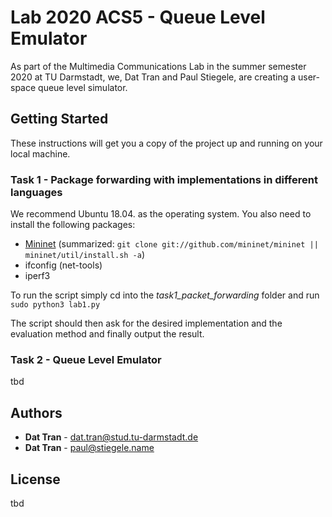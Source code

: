 # Lab 2020 ACS5 - Queue Level Emulator

As part of the Multimedia Communications Lab in the summer semester 2020 at TU Darmstadt, we, Dat Tran and Paul Stiegele, are creating a user-space queue level simulator.

## Getting Started

These instructions will get you a copy of the project up and running on your local machine. 


### Task 1 - Package forwarding with implementations in different languages

We recommend Ubuntu 18.04. as the operating system. You also need to install the following packages:
* [Mininet](http://mininet.org/download/) (summarized: `git clone git://github.com/mininet/mininet || mininet/util/install.sh -a`)
* ifconfig (net-tools)
* iperf3


To run the script simply cd into the *task1_packet_forwarding* folder and run
`sudo python3 lab1.py`

The script should then ask for the desired implementation and the evaluation method and finally output the result.

### Task 2 - Queue Level Emulator

tbd

## Authors

* **Dat Tran** - [dat.tran@stud.tu-darmstadt.de](mailto:dat.tran@stud.tu-darmstadt.de)
* **Dat Tran** - [paul@stiegele.name](mailto:paul@stiegele.name)


## License

tbd
